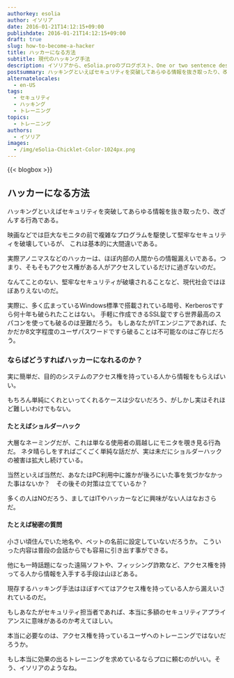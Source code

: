 ```yaml
---
authorkey: esolia
author: イソリア
date: 2016-01-21T14:12:15+09:00
publishdate: 2016-01-21T14:12:15+09:00
draft: true
slug: how-to-become-a-hacker
title: ハッカーになる方法
subtitle: 現代のハッキング手法
description: イソリアから、eSolia.proのブログポスト、One or two sentence description.
postsummary: ハッキングといえばセキュリティを突破してあらゆる情報を抜き取ったり、改ざんする行為である。 映画などでは巨大なモニタの前で複雑なプログラムを駆使して堅牢なセキュリティを破壊しているが、これは基本的に大間違いである。
alternatelocales:
  - en-US
tags:
  - セキュリティ
  - ハッキング
  - トレーニング
topics:
  - トレーニング
authors:
  - イソリア
images:
  - /img/eSolia-Chicklet-Color-1024px.png
---
```


{{< blogbox >}}

## ハッカーになる方法

ハッキングといえばセキュリティを突破してあらゆる情報を抜き取ったり、改ざんする行為である。

映画などでは巨大なモニタの前で複雑なプログラムを駆使して堅牢なセキュリティを破壊しているが、
これは基本的に大間違いである。

実際アノニマスなどのハッカーは、ほぼ内部の人間からの情報漏えいである。つまり、そもそもアクセス権がある人がアクセスしているだけに過ぎないのだ。

なんてことのない、堅牢なセキュリティが破壊されることなど、現代社会ではほぼありえないのだ。

実際に、多く広まっているWindows標準で搭載されている暗号、Kerberosですら何十年も破られたことはない。
手軽に作成できるSSL錠ですら世界最高のスパコンを使っても破るのは至難だろう。
もしあなたがITエンジニアであれば、たかだか8文字程度のユーザパスワードですら破ることは不可能なのはご存じだろう。

### ならばどうすればハッカーになれるのか？

実に簡単だ、目的のシステムのアクセス権を持っている人から情報をもらえばいい。

もちろん単純にくれといってくれるケースは少ないだろう、がしかし実はそれほど難しいわけでもない。

#### たとえばショルダーハック  

大層なネーミングだが、これは単なる使用者の肩越しにモニタを覗き見る行為だ。
ネタ晴らしをすればごくごく単純な話だが、実は未だにショルダーハックの被害は拡大し続けている。

当然といえば当然だ、あなたはPC利用中に誰かが後ろにいた事を気づかなかった事はないか？　その後その対策は立てているか？

多くの人はNOだろう、ましてはITやハッカーなどに興味がない人はなおさらだ。

#### たとえば秘密の質問  

小さい頃住んでいた地名や、ペットの名前に設定していないだろうか。
こういった内容は普段の会話からでも容易に引き出す事ができる。

他にも一時話題になった遠隔ソフトや、フィッシング詐欺など、アクセス権を持ってる人から情報を入手する手段は山ほどある。

現存するハッキング手法はほぼすべてはアクセス権を持っている人から漏えいされているのだ。

もしあなたがセキュリティ担当者であれば、本当に多額のセキュリティアプライアンスに意味があるのか考えてほしい。

本当に必要なのは、アクセス権を持っているユーザへのトレーニングではないだろうか。

もし本当に効果の出るトレーニングを求めているならプロに頼むのがいい。そう、イソリアのようなね。
